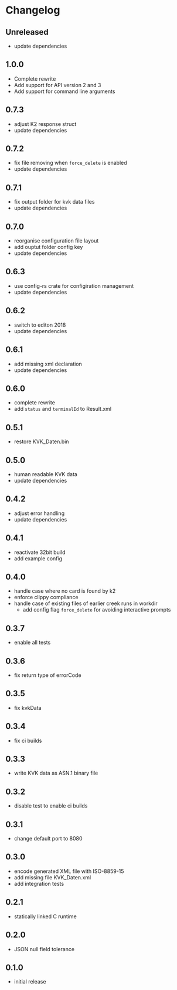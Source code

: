# Changelog

## Unreleased

* update dependencies

## 1.0.0

* Complete rewrite
* Add support for API version 2 and 3
* Add support for command line arguments

## 0.7.3

* adjust K2 response struct
* update dependencies

## 0.7.2

* fix file removing when `force_delete` is enabled
* update dependencies

## 0.7.1

* fix output folder for kvk data files
* update dependencies

## 0.7.0

* reorganise configuration file layout
* add ouptut folder config key
* update dependencies

## 0.6.3

* use config-rs crate for configiration management
* update dependencies

## 0.6.2

* switch to editon 2018
* update dependencies

## 0.6.1

* add missing xml declaration
* update dependencies

## 0.6.0

* complete rewrite
* add `status` and `terminalId` to Result.xml

## 0.5.1

* restore KVK_Daten.bin

## 0.5.0

* human readable KVK data
* update dependencies

## 0.4.2

* adjust error handling
* update dependencies

## 0.4.1

* reactivate 32bit build
* add example config

## 0.4.0

* handle case where no card is found by k2
* enforce clippy compliance
* handle case of existing files of earlier creek runs in workdir
  * add config flag `force_delete` for avoiding interactive prompts

## 0.3.7

* enable all tests

## 0.3.6

* fix return type of errorCode

## 0.3.5

* fix kvkData

## 0.3.4

* fix ci builds

## 0.3.3

* write KVK data as ASN.1 binary file

## 0.3.2

* disable test to enable ci builds

## 0.3.1

* change default port to 8080

## 0.3.0

* encode generated XML file with ISO-8859-15
* add missing file KVK_Daten.xml
* add integration tests

## 0.2.1

* statically linked C runtime

## 0.2.0

* JSON null field tolerance

## 0.1.0

* initial release
